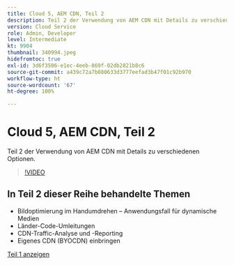 ```yaml
---
title: Cloud 5, AEM CDN, Teil 2
description: Teil 2 der Verwendung von AEM CDN mit Details zu verschiedenen Optionen.
version: Cloud Service
role: Admin, Developer
level: Intermediate
kt: 9904
thumbnail: 340994.jpeg
hidefromtoc: true
exl-id: 3d6f3506-e1ec-4eeb-869f-02db2821b8c6
source-git-commit: a439c72a7b080633d3777eefad3b47f01c92b970
workflow-type: ht
source-wordcount: '67'
ht-degree: 100%

---
```


# Cloud 5, AEM CDN, Teil 2

Teil 2 der Verwendung von AEM CDN mit Details zu verschiedenen Optionen.

>[!VIDEO](https://video.tv.adobe.com/v/340994?quality=12&learn=on)

## In Teil 2 dieser Reihe behandelte Themen

+ Bildoptimierung im Handumdrehen – Anwendungsfall für dynamische Medien
+ Länder-Code-Umleitungen
+ CDN-Traffic-Analyse und -Reporting
+ Eigenes CDN (BYOCDN) einbringen

[Teil 1 anzeigen](cloud5-aem-cdn-part1.md)